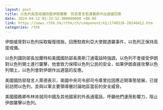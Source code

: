 ```yaml
---
layout: post
title: 以色列高度戒備防範伊朗襲擊　防長誓言若遭襲將作出適當回應
date: 2024-04-12 05:33:52.000000000 +08:00
link: https://news.rthk.hk/rthk/ch/component/k2/1748526-20240412.htm
categories: rthk
---
```


伊朗威脅對以色列採取報復措施，回應駐敘利亞大使館遇襲事件，以色列正保持高度戒備。

以色列國防部長加蘭特和美國國防部長奧斯汀通電話時強調，以色列不會接受伊朗對以色列領土進行襲擊，他會致力保障以色列公民的安全，如果伊朗直接攻擊以色列領土，以色列會對伊朗作出適當的反應。

美國國防部發言人萊德表示，美國中央司令部司令庫里拉因應近期事態發展，已提前訪問以色列，並與以軍主要領導層討論地區當前的安全威脅。

美國國務卿布林肯就同中國及其他國家的外長通電話，呼籲他們運用影響力，阻止伊朗襲擊以色列。
